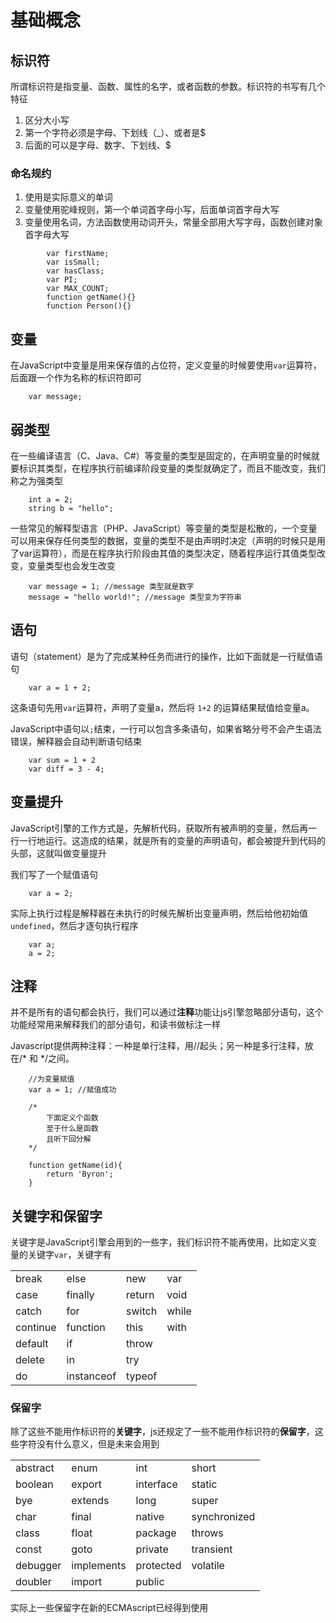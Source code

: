 # 基础概念

## 标识符

所谓标识符是指变量、函数、属性的名字，或者函数的参数。标识符的书写有几个特征

1. 区分大小写
2. 第一个字符必须是字母、下划线（_）、或者是$
3. 后面的可以是字母、数字、下划线、$

### 命名规约

1. 使用是实际意义的单词
2. 变量使用驼峰规则，第一个单词首字母小写，后面单词首字母大写
3. 变量使用名词，方法函数使用动词开头，常量全部用大写字母，函数创建对象首字母大写
&nbsp;

```
		var firstName;
		var isSmall;
		var hasClass;
		var PI;
		var MAX_COUNT;
		function getName(){}
		function Person(){}

```
## 变量

在JavaScript中变量是用来保存值的占位符，定义变量的时候要使用`var`运算符， 后面跟一个作为名称的标识符即可
```
	var message;
```
## 弱类型

在一些编译语言（C、Java、C#）等变量的类型是固定的，在声明变量的时候就要标识其类型，在程序执行前编译阶段变量的类型就确定了，而且不能改变，我们称之为强类型

```
	int a = 2;
	string b = "hello";
```

一些常见的解释型语言（PHP、JavaScript）等变量的类型是松散的，一个变量可以用来保存任何类型的数据，变量的类型不是由声明时决定（声明的时候只是用了var运算符），而是在程序执行阶段由其值的类型决定，随着程序运行其值类型改变，变量类型也会发生改变

```
	var message = 1; //message 类型就是数字
	message = "hello world!"; //message 类型变为字符串
```

## 语句

语句（statement）是为了完成某种任务而进行的操作，比如下面就是一行赋值语句
```
	var a = 1 + 2;
```
这条语句先用`var`运算符，声明了变量a，然后将 `1+2` 的运算结果赋值给变量a。

JavaScript中语句以`;`结束，一行可以包含多条语句，如果省略分号不会产生语法错误，解释器会自动判断语句结束
```
	var sum = 1 + 2
	var diff = 3 - 4;
```

## 变量提升

JavaScript引擎的工作方式是，先解析代码，获取所有被声明的变量，然后再一行一行地运行。这造成的结果，就是所有的变量的声明语句，都会被提升到代码的头部，这就叫做变量提升

我们写了一个赋值语句
```
	var a = 2;
```
实际上执行过程是解释器在未执行的时候先解析出变量声明，然后给他初始值`undefined`，然后才逐句执行程序
```
	var a;
	a = 2;
```


## 注释

并不是所有的语句都会执行，我们可以通过**注释**功能让js引擎忽略部分语句，这个功能经常用来解释我们的部分语句，和读书做标注一样

Javascript提供两种注释：一种是单行注释，用//起头；另一种是多行注释，放在/* 和 */之间。
```
	//为变量赋值
	var a = 1; //赋值成功

	/*
		下面定义个函数
		至于什么是函数
		且听下回分解
	*/

	function getName(id){
		return 'Byron';
	}
```
## 关键字和保留字

关键字是JavaScript引擎会用到的一些字，我们标识符不能再使用，比如定义变量的关键字`var`，关键字有

|   	|   	|   	|   	|
|---	|---	|---	|---	|
| break  	| else  	| new  	|  var 	|
| case  	| finally  	| return  	| void  	|
| catch  	| for  	|  switch 	| while  	|
| continue  	| function  	|  this 	|  with 	|
| default  	|if   	|  throw 	|   	|
| delete  	| in  	|  try 	|   	|
| do  	|  instanceof 	|  typeof 	|   	|

### 保留字
除了这些不能用作标识符的**关键字**，js还规定了一些不能用作标识符的**保留字**，这些字符没有什么意义，但是未来会用到

|   	|   	|   	|   	|
|---	|---	|---	|---	|
| abstract  	| enum  	| int  	|  short 	|
| boolean  	| export  	| interface  	| static  	|
|  bye 	|   extends	| long  	|   super	|
|  char 	| final  	| native  	| synchronized  	|
|  class 	|  float 	|  package 	| throws  	|
| const  	| goto  	| private  	|  transient 	|
| debugger  	|  implements 	| protected  	| volatile  	|
|  doubler 	|  import 	| public  	|   	|

实际上一些保留字在新的ECMAscript已经得到使用



